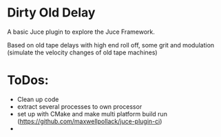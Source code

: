 Dirty Old Delay
===============

A basic Juce plugin to explore the Juce Framework. 

Based on old tape delays with high end roll off, some grit and modulation (simulate the velocity changes of old tape machines)


ToDos:
=====
- Clean up code
- extract several processes to own processor
- set up with CMake and make multi platform build run (https://github.com/maxwellpollack/juce-plugin-ci)
- 


